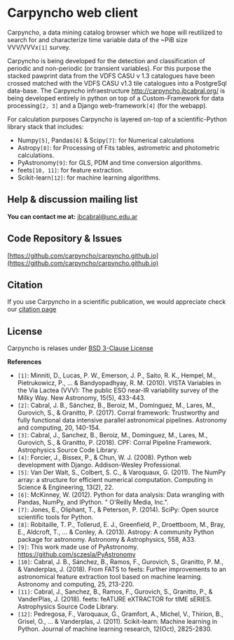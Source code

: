 # Carpyncho web client

Carpyncho, a data mining catalog browser which we hope will reutilized to search for and characterize
time variable data of the ~PiB size VVV/VVVx`[1]` survey.

Carpyncho is being developed for the detection and classification of periodic
and non-periodic (or transient variables). For this purpose the stacked pawprint data from the VDFS
CASU v 1.3 catalogues have been crossed matched with the VDFS CASU v1.3 tile catalogues into a
PostgreSql data-base. The Carpyncho infraestructure http://carpyncho.jbcabral.org/ is being developed
entirely in python on top of a Custom-Framework for data processing`[2, 3]` and a Django web-framework`[4]` (for the webapp).

For calculation purposes Carpyncho is layered on-top of a scientific-Python library stack that includes:

- Numpy`[5]`, Pandas`[6]` & Scipy`[7]`: for Numerical calculations
- Astropy`[8]`: for Processing of Fits tables, astrometric and photometric calculations.
- PyAstronomy`[9]`: for GLS, PDM and time conversion algorithms.
- feets`[10, 11]`: for feature extraction.
- Scikit-learn`[12]`: for machine learning algorithms.


## Help & discussion mailing list

**You can contact me at:** [jbcabral@unc.edu.ar](mailto:jbcabral@unc.edu.ar)


## Code Repository & Issues

[https://github.com/carpyncho/carpyncho.github.io](https://github.com/carpyncho/carpyncho.github.io)


## Citation

If you use Carpyncho in a scientific publication, we would appreciate
check our [citation page](https://github.com/carpyncho/carpyncho.github.io/blob/master/CITE.md)


## License

Carpyncho is relases under [BSD 3-Clause License](https://github.com/carpyncho/carpyncho.github.io/blob/master/LICENSE)


**References**

- `[1]`: Minniti, D., Lucas, P. W., Emerson, J. P., Saito, R. K., Hempel, M., Pietrukowicz, P., ... & Bandyopadhyay, R. M. (2010). VISTA Variables in the Via Lactea (VVV): The public ESO near-IR variability survey of the Milky Way. New Astronomy, 15(5), 433-443.
- `[2]`: Cabral, J. B., Sánchez, B., Beroiz, M., Domínguez, M., Lares, M., Gurovich, S., & Granitto, P. (2017). Corral framework: Trustworthy and fully functional data intensive parallel astronomical pipelines. Astronomy and computing, 20, 140-154.
- `[3]`: Cabral, J., Sanchez, B., Beroiz, M., Dominguez, M., Lares, M., Gurovich, S., & Granitto, P. (2018). CPF: Corral Pipeline Framework. Astrophysics Source Code Library.
- `[4]`: Forcier, J., Bissex, P., & Chun, W. J. (2008). Python web development with Django. Addison-Wesley Professional.
- `[5]`: Van Der Walt, S., Colbert, S. C., & Varoquaux, G. (2011). The NumPy array: a structure for efficient numerical computation. Computing in Science & Engineering, 13(2), 22.
- `[6]`: McKinney, W. (2012). Python for data analysis: Data wrangling with Pandas, NumPy, and IPython. " O'Reilly Media, Inc.".
- `[7]`: Jones, E., Oliphant, T., & Peterson, P. (2014). SciPy: Open source scientific tools for Python.
- `[8]`: Robitaille, T. P., Tollerud, E. J., Greenfield, P., Droettboom, M., Bray, E., Aldcroft, T., ... & Conley, A. (2013). Astropy: A community Python package for astronomy. Astronomy & Astrophysics, 558, A33.
- `[9]`: This work made use of PyAstronomy. https://github.com/sczesla/PyAstronomy
- `[10]`: Cabral, J. B., Sánchez, B., Ramos, F., Gurovich, S., Granitto, P. M., & Vanderplas, J. (2018). From FATS to feets: Further improvements to an astronomical feature extraction tool based on machine learning. Astronomy and computing, 25, 213-220.
- `[11]`: Cabral, J., Sanchez, B., Ramos, F., Gurovich, S., Granitto, P., & VanderPlas, J. (2018). feets: feATURE eXTRACTOR for tIME sERIES. Astrophysics Source Code Library.
- `[12]`: Pedregosa, F., Varoquaux, G., Gramfort, A., Michel, V., Thirion, B., Grisel, O., ... & Vanderplas, J. (2011). Scikit-learn: Machine learning in Python. Journal of machine learning research, 12(Oct), 2825-2830.
